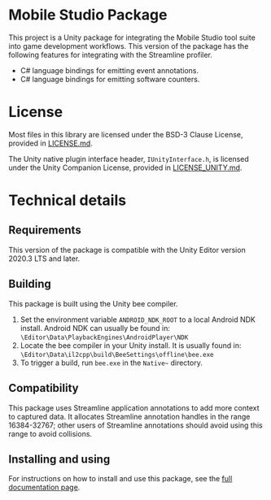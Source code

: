 Mobile Studio Package
======================

This project is a Unity package for integrating the Mobile Studio tool suite
into game development workflows. This version of the package has the following
features for integrating with the Streamline profiler.

* C# language bindings for emitting event annotations.
* C# language bindings for emitting software counters.

License
=======

Most files in this library are licensed under the BSD-3 Clause License,
provided in [LICENSE.md](LICENSE.md).

The Unity native plugin interface header, `IUnityInterface.h`, is licensed
under the Unity Companion License, provided in
[LICENSE_UNITY.md](LICENSE_UNITY.md).

Technical details
=================

Requirements
------------

This version of the package is compatible with the Unity Editor version 2020.3
LTS and later.

Building
--------

This package is built using the Unity bee compiler.

1) Set the environment variable `ANDROID_NDK_ROOT`
   to a local Android NDK install. Android NDK can usually be found in:
   `\Editor\Data\PlaybackEngines\AndroidPlayer\NDK`
2) Locate the bee compiler in your Unity install. It is usually found in:
   `\Editor\Data\il2cpp\build\BeeSettings\offline\bee.exe`
3) To trigger a build, run `bee.exe` in the `Native~` directory.

Compatibility
-------------

This package uses Streamline application annotations to add more context to
captured data. It allocates Streamline annotation handles in the range
16384-32767; other users of Streamline annotations should avoid using this
range to avoid collisions.

Installing and using
--------------------

For instructions on how to install and use this package, see the
[full documentation page](Documentation/Mobile-Studio.md).



